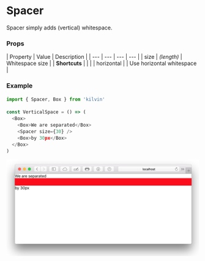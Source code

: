 # Spacer
Spacer simply adds (vertical) whitespace.

### Props
| Property  | Value | Description |
| --- | --- | --- | --- |
| size | *(length)* | Whitespace size |
| **Shortcuts** | | |
| horizontal |  | Use horizontal whitespace  |

### Example
```javascript
import { Spacer, Box } from 'kilvin'

const VerticalSpace = () => (
  <Box>
    <Box>We are separated</Box>
    <Spacer size={30} />
    <Box>by 30px</Box>
  </Box>
)
```
<img src="../res/Spacer.png">
